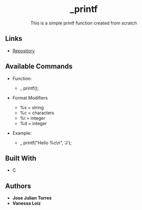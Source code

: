 <h1 align="center">_printf</h1>

<p align="center">This is a simple printf function created from scratch</p>

## Links

- [Repository](https://github.com/jtorres122/printf "<_printf> Repo")

## Available Commands

* Function:
	* _ printf();

* Format Modifiers
	* %s = string
	* %c = characters
	* %i = integer
	*  %d = integer

* Example:
	- _ printf("Hello %c\n", 'J');

## Built With

- C

## Authors

* **Jose Julian Torres**
* **Vanessa Loiz**
